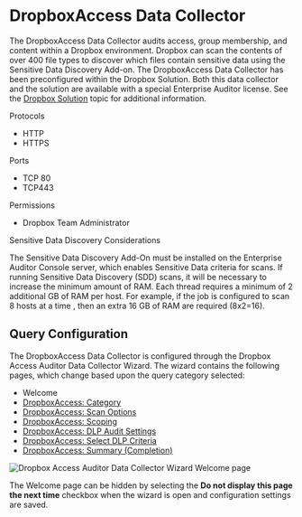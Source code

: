 # DropboxAccess Data Collector

The DropboxAccess Data Collector audits access, group membership, and content within a Dropbox
environment. Dropbox can scan the contents of over 400 file types to discover which files contain
sensitive data using the Sensitive Data Discovery Add-on. The DropboxAccess Data Collector has been
preconfigured within the Dropbox Solution. Both this data collector and the solution are available
with a special Enterprise Auditor license. See the
[Dropbox Solution](/docs/accessanalyzer/11.6/enterpriseauditor/solutions/dropbox/overview.md)
topic for additional information.

Protocols

- HTTP
- HTTPS

Ports

- TCP 80
- TCP443

Permissions

- Dropbox Team Administrator

Sensitive Data Discovery Considerations

The Sensitive Data Discovery Add-On must be installed on the Enterprise Auditor Console server,
which enables Sensitive Data criteria for scans. If running Sensitive Data Discovery (SDD) scans, it
will be necessary to increase the minimum amount of RAM. Each thread requires a minimum of 2
additional GB of RAM per host. For example, if the job is configured to scan 8 hosts at a time ,
then an extra 16 GB of RAM are required (8x2=16).

## Query Configuration

The DropboxAccess Data Collector is configured through the Dropbox Access Auditor Data Collector
Wizard. The wizard contains the following pages, which change based upon the query category
selected:

- Welcome
- [DropboxAccess: Category](/docs/accessanalyzer/11.6/enterpriseauditor/admin/datacollector/dropboxaccess/category.md)
- [DropboxAccess: Scan Options](/docs/accessanalyzer/11.6/enterpriseauditor/admin/datacollector/dropboxaccess/scanoptions.md)
- [DropboxAccess: Scoping](/docs/accessanalyzer/11.6/enterpriseauditor/admin/datacollector/dropboxaccess/scoping.md)
- [DropboxAccess: DLP Audit Settings](/docs/accessanalyzer/11.6/enterpriseauditor/admin/datacollector/dropboxaccess/dlpauditsettings.md)
- [DropboxAccess: Select DLP Criteria](/docs/accessanalyzer/11.6/enterpriseauditor/admin/datacollector/dropboxaccess/selectdlpcriteria.md)
- [DropboxAccess: Summary (Completion)](/docs/accessanalyzer/11.6/enterpriseauditor/admin/datacollector/dropboxaccess/completion.md)

![Dropbox Access Auditor Data Collector Wizard Welcome page](/img/versioned_docs/activitymonitor_7.1/activitymonitor/install/welcome.webp)

The Welcome page can be hidden by selecting the **Do not display this page the next time** checkbox
when the wizard is open and configuration settings are saved.
